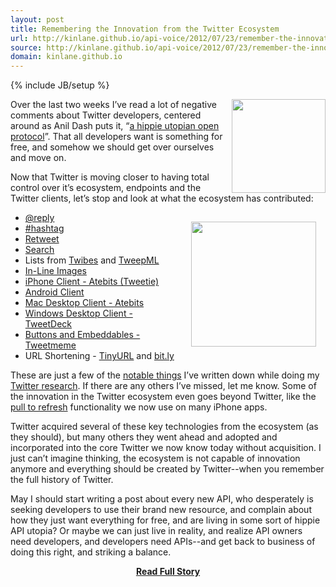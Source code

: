 ```yaml
---
layout: post
title: Remembering the Innovation from the Twitter Ecosystem
url: http://kinlane.github.io/api-voice/2012/07/23/remember-the-innovation-from-the-twitter-ecosystem/
source: http://kinlane.github.io/api-voice/2012/07/23/remember-the-innovation-from-the-twitter-ecosystem/
domain: kinlane.github.io
---
```

{% include JB/setup %}<p><p><a title="Twitter" href="http://www.twitter.com/" target="_blank"><img src="http://kinlane-productions.s3.amazonaws.com/twitter/twitter-bird-blue-on-white.png" alt="" width="150" align="right" /></a>Over the last two weeks I&rsquo;ve read a lot of negative comments about Twitter developers, centered around as Anil Dash puts it, &ldquo;<a href="http://dashes.com/anil/2012/07/why-your-complaint-about-twitter-is-wrong.html">a hippie utopian open protocol</a>&rdquo;.  That all developers want is something for free, and somehow we should get over ourselves and move on.</p>
<p>Now that Twitter is moving closer to having total control over it&rsquo;s ecosystem, endpoints and the Twitter clients, let&rsquo;s stop and look at what the ecosystem has contributed:</p>
<p><img style="padding: 15px;" src="http://kinlane-productions.s3.amazonaws.com/twitter/tweetie.png" alt="" width="200" align="right" /></p>
<ul class="mainlist">
<li><a href="http://anarchogeek.com/2012/07/09/origin-of-the-reply-digging-through-twitters-history/" target="_blank">@reply</a></li>
<li><a href="http://gigaom.com/2010/04/30/the-short-and-illustrious-history-of-twitter-hashtags/" target="_blank">#hashtag</a></li>
<li><a href="http://www.mediabistro.com/alltwitter/first-retweet_b6032" target="_blank">Retweet</a></li>
<li><a href="http://techcrunch.com/2008/07/15/confirmed-twitter-acquires-summize-search-engine/" target="_blank">Search</a></li>
<li>Lists from&nbsp;<a href="http://www.crunchbase.com/company/twibes" target="_blank">Twibes</a> and <a href="http://www.crunchbase.com/company/tweepml" target="_blank">TweepML</a></li>
<li><a href="ttp://paulbrown.us/blog/2009/09/03/brizzly-a-fresh-new-way-to-use-twitter/" target="_blank">In-Line Images</a></li>
<li><a href="http://www.atebits.com/" target="_blank">iPhone Client - Atebits (Tweetie)</a></li>
<li><a href="http://techcrunch.com/2012/03/27/pull-to-refresh-the-patent/" target="_blank">Android Client</a></li>
<li><a href="http://www.atebits.com/" target="_blank">Mac Desktop Client - Atebits</a></li>
<li><a href="http://www.tweetdeck.com" target="_blank">Windows Desktop Client - TweetDeck</a></li>
<li><a href="http://tweetmeme.com/about/retweet_button/" target="_blank">Buttons and Embeddables - Tweetmeme</a></li>
<li>URL Shortening - <a href="http://tinyurl.com/" target="_blank">TinyURL</a> and <a href="http://bit.ly" target="_blank">bit.ly</a></li>
</ul>
<p>These are just a few of the <span style="text-decoration: underline;">notable things</span> I&rsquo;ve written down while doing my <a title="Twitter Research" href="http://twitter.apivoice.com">Twitter research</a>.  If there are any others I&rsquo;ve missed, let me know.  Some of the innovation in the Twitter ecosystem even goes beyond Twitter, like the <a title="pull to refresh" href="http://techcrunch.com/2012/03/27/pull-to-refresh-the-patent/">pull to refresh</a> functionality we now use on many iPhone apps.</p>
<p>Twitter acquired several of these key technologies from the ecosystem (as they should), but many others they went ahead and adopted and incorporated into the core Twitter we now know today without acquisition.  I just can&rsquo;t imagine thinking, the ecosystem is not capable of innovation anymore and everything should be created by Twitter--when you remember the full history of Twitter.</p>
<p>May I should start writing a post about every new API, who desperately is seeking developers to use their brand new resource, and complain about how they just want everything for free, and are living in some sort of hippie API utopia?  Or maybe we can just live in reality, and realize API owners need developers, and developers need APIs--and get back to business of doing this right, and striking a balance.</p></p>
<center><p><a href="http://kinlane.github.io/api-voice/2012/07/23/remember-the-innovation-from-the-twitter-ecosystem/" style='padding:25px; font-sze:18px; font-weight: bold;'>Read Full Story</a></p></center>
